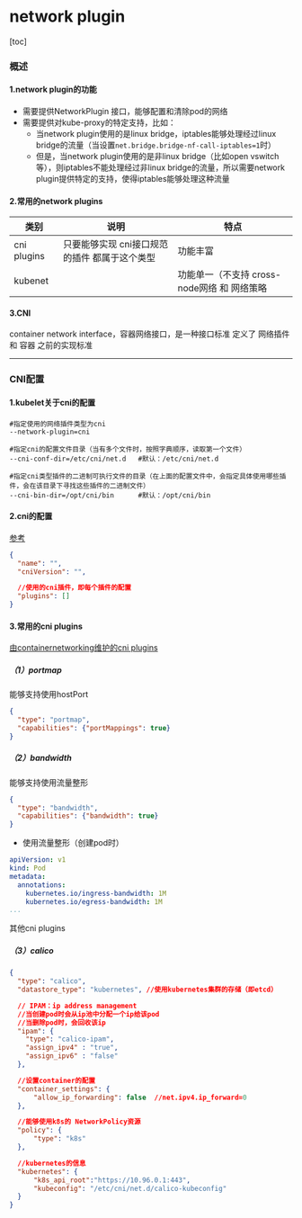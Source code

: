 # network plugin

[toc]

### 概述

#### 1.network plugin的功能
* 需要提供NetworkPlugin 接口，能够配置和清除pod的网络
* 需要提供对kube-proxy的特定支持，比如：
  * 当network plugin使用的是linux bridge，iptables能够处理经过linux bridge的流量（当设置`net.bridge.bridge-nf-call-iptables=1`时）
  * 但是，当network plugin使用的是非linux bridge（比如open vswitch等），则iptables不能处理经过非linux bridge的流量，所以需要network plugin提供特定的支持，使得iptables能够处理这种流量

#### 2.常用的network plugins
|类别|说明|特点|
|-|-|-|
|cni plugins|只要能够实现 cni接口规范 的插件 都属于这个类型|功能丰富|
|kubenet||功能单一（不支持 cross-node网络 和 网络策略|

#### 3.CNI
container network interface，容器网络接口，是一种接口标准
定义了 网络插件 和 容器 之前的实现标准

***

### CNI配置

#### 1.kubelet关于cni的配置
```shell
#指定使用的网络插件类型为cni
--network-plugin=cni

#指定cni的配置文件目录（当有多个文件时，按照字典顺序，读取第一个文件）
--cni-conf-dir=/etc/cni/net.d   #默认：/etc/cni/net.d

#指定cni类型插件的二进制可执行文件的目录（在上面的配置文件中，会指定具体使用哪些插件，会在该目录下寻找这些插件的二进制文件）
--cni-bin-dir=/opt/cni/bin      #默认：/opt/cni/bin
```

#### 2.cni的配置

[参考](https://github.com/containernetworking/cni/blob/master/SPEC.md)

```json
{
  "name": "",
  "cniVersion": "",

  //使用的cni插件，即每个插件的配置
  "plugins": []
}
```

#### 3.常用的cni plugins
[由containernetworking维护的cni plugins](https://github.com/containernetworking/plugins/tree/master/plugins/meta)

##### （1）portmap
能够支持使用hostPort
```json
{
  "type": "portmap",
  "capabilities": {"portMappings": true}
}
```

##### （2）bandwidth
能够支持使用流量整形
```json
{
  "type": "bandwidth",
  "capabilities": {"bandwidth": true}
}
```
* 使用流量整形（创建pod时）
```yaml
apiVersion: v1
kind: Pod
metadata:
  annotations:
    kubernetes.io/ingress-bandwidth: 1M
    kubernetes.io/egress-bandwidth: 1M
...
```

其他cni plugins

##### （3）calico
```json
{
  "type": "calico",
  "datastore_type": "kubernetes", //使用kubernetes集群的存储（即etcd）

  // IPAM：ip address management
  //当创建pod时会从ip池中分配一个ip给该pod
  //当删除pod时，会回收该ip
  "ipam": {
    "type": "calico-ipam",
    "assign_ipv4" : "true",
    "assign_ipv6" : "false"
  },

  //设置container的配置
  "container_settings": {
      "allow_ip_forwarding": false  //net.ipv4.ip_forward=0
  },

  //能够使用k8s的 NetworkPolicy资源
  "policy": {
      "type": "k8s"
  },

  //kubernetes的信息
  "kubernetes": {
      "k8s_api_root":"https://10.96.0.1:443",
      "kubeconfig": "/etc/cni/net.d/calico-kubeconfig"
  }
}
```

